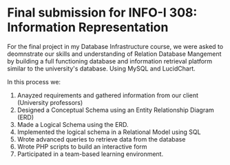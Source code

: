 # Final submission for INFO-I 308: Information Representation

For the final project in my Database Infrastructure course, we were asked to deomnstrate our skills and understanding of Relation Database Mangement by building a full functioning database and information retrieval platform similar to the university's database. Using MySQL and LucidChart. 

In this process we:
1) Anayzed requirements and gathered information from our client (University professors) 
2) Designed a Conceptual Schema using an Entity Relationship Diagram (ERD)
3) Made a Logical Schema using the ERD.
4) Implemented the logical schema in a Relational Model using SQL
5) Wrote advanced queries to retrieve data from the database 
6) Wrote PHP scripts to build an interactive form
8) Participated in a team-based learning environment.


